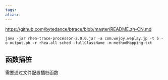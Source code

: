 ```yaml
---
tags: 
alias:
---
```


https://github.com/bytedance/btrace/blob/master/README.zh-CN.md


```
java -jar rhea-trace-processor-2.0.0.jar -a com.wejoy.weplay.jp -t 5 -o output.pb -r rhea.all sched -fullClassName -m methodMapping.txt
```

## 函数插桩
需要通过文件配置插桩函数